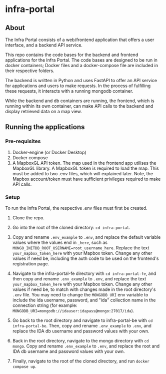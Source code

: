 # infra-portal

## About
The Infra Portal consists of a web/frontend application that offers a user interface, and a backend API service.

This repo contains the code bases for the backend and frontend applications for the Infra Portal. The code bases are designed to be run in docker containers; Docker files and a docker-compose file are included in their respective folders.

The backend is written in Python and uses FastAPI to offer an API service for applications and users to make requests. In the process of fulfilling these requests, it interacts with a running mongodb container.

While the backend and db containers are running, the frontend, which is running within its own container, can make API calls to the backend and display retrieved data on a map view.

## Running the applications

### Pre-requisites
1. Docker-engine (or Docker Desktop)
2. Docker compose
3. A MapboxGL API token. The map used in the frontend app utilises the MapboxGL library. A MapboxGL token is required to load the map. This must be added to two .env files, which will explained later. Note, the Mapbox account/token must have sufficient privileges required to make API calls.

### Setup
To run the Infra Portal, the respective .env files must first be created.

1. Clone the repo.

2. Go into the root of the cloned directory: `cd infra-portal`.

3. Copy and rename `.env_example` to `.env`, and replace the default variable values where the values end in `_here`, such as `MONGO_INITDB_ROOT_USERNAME=root_username_here`. Replace the text `your_mapbox_token_here` with your Mapbox token. Change any other values if need be, including the auth code to be used on the frontend's registration page.

4. Navigate to the infra-portal-fe directory with `cd infra-portal-fe`, and then copy and rename `.env_example` to `.env`, and replace the text `your_mapbox_token_here` with your Mapbox token. Change any other values if need be, to match with changes made in the root directory's `.env` file. You may need to change the `MONGODB_URI` env variable to include the ida username, password, and "ida" collection name in the connection string (for example: `MONGODB_URI=mongodb://idauser:idapass@mongo:27017/ida`).

5. Go back to the root directory and navigate to infra-portal-be with `cd infra-portal-be`. Then, copy and rename `.env_example` to `.env`, and replace the IDA db username and password values with your own.

6. Back in the root directory, navigate to the mongo directory with `cd mongo`. Copy and rename `.env_example` to `.env`, and replace the root and IDA db username and password values with your own.

7. Finally, navigate to the root of the cloned directory, and run `docker compose up`.